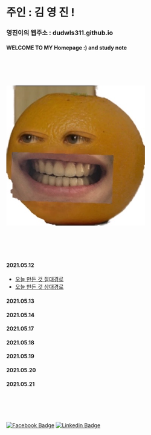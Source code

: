 

# 주인 : 김 영 진 !

### 영진이의 웹주소 : dudwls311.github.io     

#### WELCOME TO MY Homepage :) and study note

<br><br>




# ![](KakaoTalk_20210512_225601355.jpg)


<br><br><br>


#### 2021.05.12 

- [오늘 만든 것 절대경로](./test.md)
- [오늘 만든 것 상대경로](test.md)

#### 2021.05.13

#### 2021.05.14

#### 2021.05.17

#### 2021.05.18

#### 2021.05.19

#### 2021.05.20

#### 2021.05.21
 
# <br>
 [![Facebook Badge](https://img.shields.io/badge/facebook-1877f2?style=flat-square&logo=facebook&logoColor=white&link=https://www.facebook.com/dhdhgngn)](https://www.facebook.com/dhdhgngn) 
 [![Linkedin Badge](https://img.shields.io/badge/-LinkedIn-blue?style=flat-square&logo=Linkedin&logoColor=white&link=https://www.linkedin.com/in/영진-김-452b1b2113/)](https://www.linkedin.com/in/영진-김-452b1b211/)
